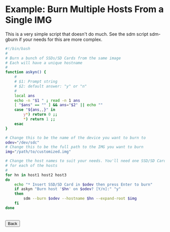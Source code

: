 # Example: Burn Multiple Hosts From a Single IMG

This is a very simple script that doesn't do much. See the sdm script sdm-gburn if your needs for this are more complex.

```sh
#!/bin/bash
#
# Burn a bunch of SSDs/SD Cards from the same image
# Each will have a unique hostname 
#
function askyn() {
    #
    # $1: Prompt string
    # $2: default answer: "y" or "n"
    #
    local ans
    echo -n "$1 " ; read -n 1 ans
    [ "$ans" == "" ] && ans="$2" || echo ""
    case "${ans,,}" in
        y*) return 0 ;;
        *) return 1 ;;
    esac
}

# Change this to be the name of the device you want to burn to
odev="/dev/sdc"
# Change this to be the full path to the IMG you want to burn
img="/path/to/customized.img"

# Change the host names to suit your needs. You'll need one SSD/SD Card
# for each of the hosts
#
for hn in host1 host2 host3 
do
    echo "* Insert SSD/SD Card in $odev then press Enter to burn"
    if askyn "Burn host '$hn' on $odev? [Y/n]:" "y"
    then
        sdm --burn $odev --hostname $hn --expand-root $img
    fi
done
```
<br>
<form>
<input type="button" value="Back" onclick="history.back()">
</form>
